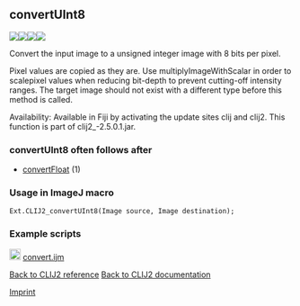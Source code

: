 ## convertUInt8
<img src="images/mini_clij1_logo.png"/><img src="images/mini_clij2_logo.png"/><img src="images/mini_clijx_logo.png"/><img src="images/mini_empty_logo.png"/>

Convert the input image to a unsigned integer image with 8 bits per pixel.

Pixel values are copied as they are. Use multiplyImageWithScalar in order to scalepixel values when reducing bit-depth to prevent cutting-off intensity ranges.
The target image should not exist with a different type before this 
method is called.

Availability: Available in Fiji by activating the update sites clij and clij2.
This function is part of clij2_-2.5.0.1.jar.

### convertUInt8 often follows after
* <a href="reference_convertFloat">convertFloat</a> (1)


### Usage in ImageJ macro
```
Ext.CLIJ2_convertUInt8(Image source, Image destination);
```




### Example scripts
<a href="https://github.com/clij/clij2-docs/blob/master/src/main/macro/convert.ijm"><img src="images/language_macro.png" height="20"/></a> [convert.ijm](https://github.com/clij/clij2-docs/blob/master/src/main/macro/convert.ijm)  


[Back to CLIJ2 reference](https://clij.github.io/clij2-docs/reference)
[Back to CLIJ2 documentation](https://clij.github.io/clij2-docs)

[Imprint](https://clij.github.io/imprint)

